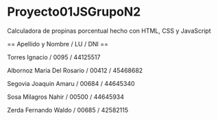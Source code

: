 # Proyecto01JSGrupoN2
Calculadora de propinas porcentual hecho con HTML, CSS y JavaScript

== Apellido y Nombre / LU / DNI ==

Torres Ignacio / 0095 / 44125517

Albornoz Maria Del Rosario / 00412 / 45468682

Segovia Joaquin Amaru / 00684 / 44645340

Sosa Milagros Nahir  / 00500 / 44645934

Zerda Fernando Waldo / 00685 / 42582115
